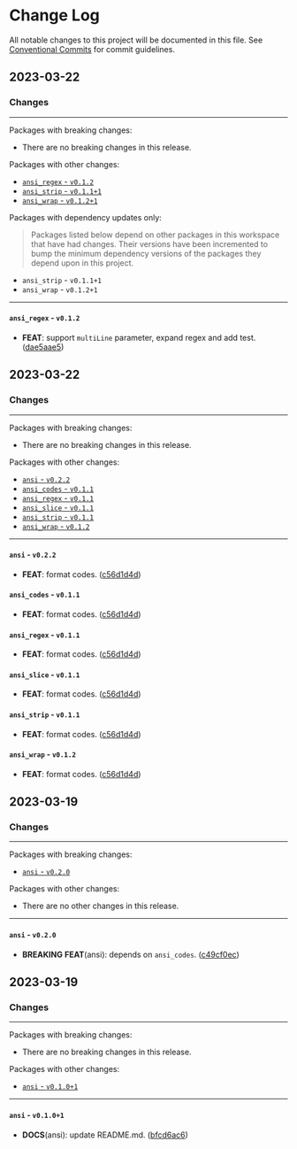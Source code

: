 # Change Log

All notable changes to this project will be documented in this file.
See [Conventional Commits](https://conventionalcommits.org) for commit guidelines.

## 2023-03-22

### Changes

---

Packages with breaking changes:

 - There are no breaking changes in this release.

Packages with other changes:

 - [`ansi_regex` - `v0.1.2`](#ansi_regex---v012)
 - [`ansi_strip` - `v0.1.1+1`](#ansi_strip---v0111)
 - [`ansi_wrap` - `v0.1.2+1`](#ansi_wrap---v0121)

Packages with dependency updates only:

> Packages listed below depend on other packages in this workspace that have had changes. Their versions have been incremented to bump the minimum dependency versions of the packages they depend upon in this project.

 - `ansi_strip` - `v0.1.1+1`
 - `ansi_wrap` - `v0.1.2+1`

---

#### `ansi_regex` - `v0.1.2`

 - **FEAT**: support `multiLine` parameter, expand regex and add test. ([dae5aae5](https://github.com/hyiso/ansi/commit/dae5aae505de4468db4252a66ec32d5964cc04b7))


## 2023-03-22

### Changes

---

Packages with breaking changes:

 - There are no breaking changes in this release.

Packages with other changes:

 - [`ansi` - `v0.2.2`](#ansi---v022)
 - [`ansi_codes` - `v0.1.1`](#ansi_codes---v011)
 - [`ansi_regex` - `v0.1.1`](#ansi_regex---v011)
 - [`ansi_slice` - `v0.1.1`](#ansi_slice---v011)
 - [`ansi_strip` - `v0.1.1`](#ansi_strip---v011)
 - [`ansi_wrap` - `v0.1.2`](#ansi_wrap---v012)

---

#### `ansi` - `v0.2.2`

 - **FEAT**: format codes. ([c56d1d4d](https://github.com/hyiso/ansi/commit/c56d1d4d08a658743ba799b142a0f21298cab6c3))

#### `ansi_codes` - `v0.1.1`

 - **FEAT**: format codes. ([c56d1d4d](https://github.com/hyiso/ansi/commit/c56d1d4d08a658743ba799b142a0f21298cab6c3))

#### `ansi_regex` - `v0.1.1`

 - **FEAT**: format codes. ([c56d1d4d](https://github.com/hyiso/ansi/commit/c56d1d4d08a658743ba799b142a0f21298cab6c3))

#### `ansi_slice` - `v0.1.1`

 - **FEAT**: format codes. ([c56d1d4d](https://github.com/hyiso/ansi/commit/c56d1d4d08a658743ba799b142a0f21298cab6c3))

#### `ansi_strip` - `v0.1.1`

 - **FEAT**: format codes. ([c56d1d4d](https://github.com/hyiso/ansi/commit/c56d1d4d08a658743ba799b142a0f21298cab6c3))

#### `ansi_wrap` - `v0.1.2`

 - **FEAT**: format codes. ([c56d1d4d](https://github.com/hyiso/ansi/commit/c56d1d4d08a658743ba799b142a0f21298cab6c3))


## 2023-03-19

### Changes

---

Packages with breaking changes:

 - [`ansi` - `v0.2.0`](#ansi---v020)

Packages with other changes:

 - There are no other changes in this release.

---

#### `ansi` - `v0.2.0`

 - **BREAKING** **FEAT**(ansi): depends on `ansi_codes`. ([c49cf0ec](https://github.com/hyiso/ansi/commit/c49cf0ecbc576eff4ec84c704df4325286930495))


## 2023-03-19

### Changes

---

Packages with breaking changes:

 - There are no breaking changes in this release.

Packages with other changes:

 - [`ansi` - `v0.1.0+1`](#ansi---v0101)

---

#### `ansi` - `v0.1.0+1`

 - **DOCS**(ansi): update README.md. ([bfcd6ac6](https://github.com/hyiso/ansi/commit/bfcd6ac6a760ed0866f425fe6e2272d1c12daaf5))

